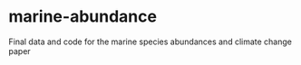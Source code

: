 # marine-abundance
 Final data and code for the marine species abundances and climate change paper 
